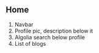 ## Home
1. Navbar
2. Profile pic, description below it
3. Algolia search below profile
4. List of blogs